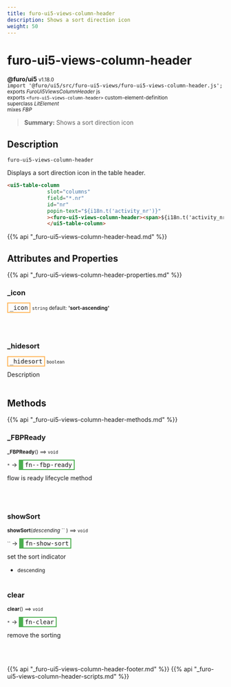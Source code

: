 ```yaml
---
title: furo-ui5-views-column-header
description: Shows a sort direction icon
weight: 50
---
```


# furo-ui5-views-column-header
**@furo/ui5** <small>v1.18.0</small>
<br>`import '@furo/ui5/src/furo-ui5-views/furo-ui5-views-column-header.js';`<small>
<br>exports *FuroUi5ViewsColumnHeader* js
<br>exports `<furo-ui5-views-column-header>` custom-element-definition
<br>superclass *LitElement*
<br> mixes *FBP*</small>

> **Summary:** Shows a sort direction icon

## Description

`furo-ui5-views-column-header`

 Displays a sort direction icon in the table header.

 ```html
<ui5-table-column
              slot="columns"
              field="*.nr"
              id="nr"
              popin-text="${i18n.t('activity_nr')}"
              ><furo-ui5-views-column-header><span>${i18n.t('activity_nr')}</span></furo-ui5-views-column-header>
              </ui5-table-column>
```

{{% api "_furo-ui5-views-column-header-head.md" %}}

## Attributes and Properties
{{% api "_furo-ui5-views-column-header-properties.md" %}}






### **_icon**

<span  style="border-width:2px; border-style: solid;border-color:  rgb(255, 182, 91);font-family:monospace; padding:2px 4px;">_icon</span>
<small>`string` default: **&#39;sort-ascending&#39;**</small>


<br><br>

### **_hidesort**

<span  style="border-width:2px; border-style: solid;border-color:  rgb(255, 182, 91);font-family:monospace; padding:2px 4px;">_hidesort</span>
<small>`boolean` </small>

Description
<br><br>

## Methods
{{% api "_furo-ui5-views-column-header-methods.md" %}}


### **_FBPReady**
<small>**_FBPReady**() ⟹ `void`</small>

<small>`*`</small> →
<span  style="border-width:2px 2px 2px 10px; border-style: solid;border-color:  rgb(76, 175, 80);font-family:monospace; padding:2px 4px;">fn--fbp-ready</span>

flow is ready lifecycle method

<br><br>

### **showSort**
<small>**showSort**(*descending* `` ) ⟹ `void`</small>

<small>`` </small> →
<span  style="border-width:2px 2px 2px 10px; border-style: solid;border-color:  rgb(76, 175, 80);font-family:monospace; padding:2px 4px;">fn-show-sort</span>

set the sort indicator

- <small>descending </small>
<br><br>

### **clear**
<small>**clear**() ⟹ `void`</small>

<small>`*`</small> →
<span  style="border-width:2px 2px 2px 10px; border-style: solid;border-color:  rgb(76, 175, 80);font-family:monospace; padding:2px 4px;">fn-clear</span>

remove the sorting

<br><br>






{{% api "_furo-ui5-views-column-header-footer.md" %}}
{{% api "_furo-ui5-views-column-header-scripts.md" %}}
